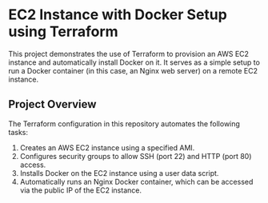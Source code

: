 # EC2 Instance with Docker Setup using Terraform
This project demonstrates the use of Terraform to provision an AWS EC2 instance and automatically install Docker on it. It serves as a simple setup to run a Docker container (in this case, an Nginx web server) on a remote EC2 instance.


## Project Overview
The Terraform configuration in this repository automates the following tasks:

1. Creates an AWS EC2 instance using a specified AMI.
2. Configures security groups to allow SSH (port 22) and HTTP (port 80) access.
3. Installs Docker on the EC2 instance using a user data script.
4. Automatically runs an Nginx Docker container, which can be accessed via the public IP of the EC2 instance.
